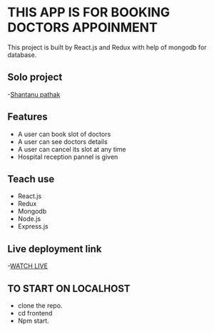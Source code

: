 # THIS APP IS FOR BOOKING DOCTORS APPOINMENT

This project is built by React.js  and Redux with help of mongodb for database.

## Solo project

-[Shantanu pathak](https://github.com/Wingsrt)

## Features

- A user can book slot of doctors
- A user can see doctors details
- A user can cancel its slot at any time
- Hospital reception pannel is given

## Teach use

- React.js
- Redux
- Mongodb
- Node.js
- Express.js

## Live deployment link

-[WATCH LIVE](https://doctor-appointment.vercel.app/)


## TO START ON LOCALHOST

- clone the repo.
- cd frontend
- Npm start.


